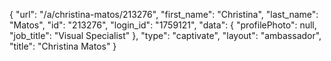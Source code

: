 {
    "url": "\/a\/christina-matos\/213276",
    "first_name": "Christina",
    "last_name": "Matos",
    "id": "213276",
    "login_id": "1759121",
    "data": {
        "profilePhoto": null,
        "job_title": "Visual Specialist"
    },
    "type": "captivate",
    "layout": "ambassador",
    "title": "Christina Matos"
}
